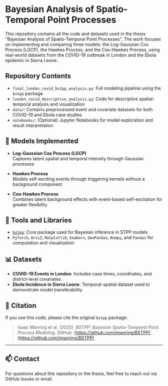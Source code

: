 # Bayesian Analysis of Spatio-Temporal Point Processes

This repository contains all the code and datasets used in the thesis "Bayesian Analysis of Spatio-Temporal Point Processes". The work focuses on implementing and comparing three models: the Log-Gaussian Cox Process (LGCP), the Hawkes Process, and the Cox-Hawkes Process, using real-world datasets from the COVID-19 outbreak in London and the Ebola epidemic in Sierra Leone.

## Repository Contents

- `final_london_covid_bstpp_analysis.py`: Full modeling pipeline using the `bstpp` package
- `london_covid_descriptive_analysis.py`: Code for descriptive spatial-temporal analysis and visualization
- `data/`: Contains preprocessed event and covariate datasets for both COVID-19 and Ebola case studies
- `notebooks/`: (Optional) Jupyter Notebooks for model exploration and result interpretation

## 🧠 Models Implemented

- **Log-Gaussian Cox Process (LGCP)**  
  Captures latent spatial and temporal intensity through Gaussian processes

- **Hawkes Process**  
  Models self-exciting events through triggering kernels without a background component

- **Cox-Hawkes Process**  
  Combines latent background effects with event-based self-excitation for greater flexibility


## 🧰 Tools and Libraries

- [`bstpp`](https://github.com/imanring/BSTPP): Core package used for Bayesian inference in STPP models  
- `PyTorch`, `ArviZ`, `Matplotlib`, `Seaborn`, `GeoPandas`, `Numpy`, and `Pandas` for computation and visualization

## 📊 Datasets

- **COVID-19 Events in London**: Includes case times, coordinates, and district-level covariates
- **Ebola Incidence in Sierra Leone**: Temporal-spatial dataset used to demonstrate model transferability


## 📜 Citation

If you use this code, please cite the original `bstpp` package:

> Isaac Manring et al. (2025). *BSTPP: Bayesian Spatio-Temporal Point Process Modeling*. GitHub: [https://github.com/imanring/BSTPP](https://github.com/imanring/BSTPP)

---


## 📫 Contact

For questions about this repository or the thesis, feel free to reach out via GitHub Issues or email.

